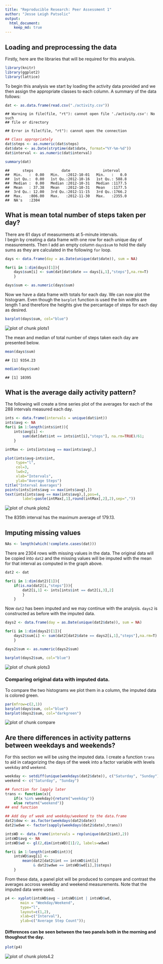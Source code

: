 ```yaml
---
title: "Reproducible Research: Peer Assessment 1"
author: "Jesse Leigh Patsolic"
output: 
  html_document:
    keep_md: true
---
```



## Loading and preprocessing the data

Firstly, here are the libraries that will be required for this analysis.

```r
library(knitr)
library(ggplot2)
library(lattice)
```

To begin this analysis we start by loading the activity data provided
and we then assign the appropriate classes to each column.
A summary of the data follows:


```r
dat <- as.data.frame(read.csv("./activity.csv"))
```

```
## Warning in file(file, "rt"): cannot open file './activity.csv': No such
## file or directory
```

```
## Error in file(file, "rt"): cannot open the connection
```

```r
## Class appropriately 
dat$steps <- as.numeric(dat$steps)
dat$date <- as.Date(strptime(dat$date, format="%Y-%m-%d"))
dat$interval <- as.numeric(dat$interval)

summary(dat)
```

```
##      steps             date               interval     
##  Min.   :  0.00   Min.   :2012-10-01   Min.   :   0.0  
##  1st Qu.:  0.00   1st Qu.:2012-10-16   1st Qu.: 588.8  
##  Median :  0.00   Median :2012-10-31   Median :1177.5  
##  Mean   : 37.38   Mean   :2012-10-31   Mean   :1177.5  
##  3rd Qu.: 12.00   3rd Qu.:2012-11-15   3rd Qu.:1766.2  
##  Max.   :806.00   Max.   :2012-11-30   Max.   :2355.0  
##  NA's   :2304
```


## What is mean total number of steps taken per day?

There are 61 days of measurments at 5-minute intervals.  
I begin by creating a data frame with one row for each unique 
day of measurements.  Then I add an empty column `days$sum` 
to hold the daily sums as they are calculated in the 
following `for` loop. 



```r
days <- data.frame(day = as.Date(unique(dat$date)), sum = NA)

for(i in 1:dim(days)[1]){
    days$sum[i] <- sum(dat[dat$date == days[i,1],"steps"],na.rm=T)
    }

days$sum <- as.numeric(days$sum)
```

Now we have a data frame with totals for each day.  We can now plot the
histogram.  Even though the `barplot` function is used the bin widths
are length 1 and therefore the heights give the percantage of steps for
each day as desired. 


```r
barplot(days$sum, col="blue")
```

![plot of chunk plots1](figure/plots1-1.png) 

The mean and median of total number of steps taken each day are
presented below.


```r
mean(days$sum)
```

```
## [1] 9354.23
```

```r
median(days$sum)
```

```
## [1] 10395
```

## What is the average daily activity pattern?

The following will create a time series plot of the averages for each of
the 288 intervals measured each day.


```r
ints <- data.frame(intervals = unique(dat$int))
ints$avg <- NA
for(i in 1:length(ints$int)){
    ints$avg[i] <- 
        sum(dat[dat$int == ints$int[i],"steps"], na.rm=TRUE)/61;
    }

intMax <- ints[ints$avg == max(ints$avg),]

plot(ints$avg~ints$int, 
     type="l", 
     col=3, 
     lwd=2,
     xlab="Intervals", 
     ylab="Average Steps")
title("Interval Averages") 
points(ints[ints$avg == max(ints$avg),])
text(ints[ints$avg == max(ints$avg),],pos=4, 
        label=paste(intMax[,1],round(intMax[,2],2),sep=","))
```

![plot of chunk plots2](figure/plots2-1.png) 

The 835th interval has the maximum average of 179.13.


## Imputing missing values


```r
NAs <- length(which(!complete.cases(dat)))
```

There are 2304 rows with missing values in the data. 
The original data will be copied into `dat2` and the missing values 
will be imputed with the mean for that interval as computed in the
graph above.


```r
dat2 <- dat

for(i in 1:dim(dat2)[1]){
    if(is.na(dat2[i,"steps"])){
        dat2[i,1] <- ints[ints$int == dat2[i,3],2]
        }
    }
```

Now `dat2` has been imputed and we may continue with the analysis.
`days2` is constructed as before with the imputed data.



```r
days2 <- data.frame(day = as.Date(unique(dat2$date)), sum = NA)

for(i in 1:dim(days2)[1]){
    days2$sum[i] <- sum(dat2[dat2$date == days2[i,1],"steps"],na.rm=T)
    }

days2$sum <- as.numeric(days2$sum)
```


```r
barplot(days2$sum, col="blue")
```

![plot of chunk plots3](figure/plots3-1.png) 

### Comparing original data with imputed data.

To compare the two histograms we plot them in a column, the imputed data
is colored green.


```r
par(mfrow=c(2,1))
barplot(days$sum, col="blue")
barplot(days2$sum, col="darkgreen")
```

![plot of chunk compare](figure/compare-1.png) 

## Are there differences in activity patterns between weekdays and weekends?

For this section we will be using the imputed data.   I create a
function `trans` to aid in catagorizing the days of the week into a factor
variable with levels `weekday` and `weekend`.  


```r
weekday <- setdiff(unique(weekdays(dat2$date)), c("Saturday", "Sunday"))
weekend <- c("Saturday", "Sunday")

## function for lapply later
trans <- function(x){
    if(x %in% weekday){return("weekday")}
    else return("weekend")}
## end function

## Add day of week and weekday/weekend to the data.frame
dat2$dow <- as.factor(weekdays(dat2$date))
dat2$wdwe <- factor(sapply(weekdays(dat2$date),trans))
```


```r
intsWD <- data.frame(intervals = rep(unique(dat2$int),2))
intsWD$avg <- NA
intsWD$wd <- gl(2,dim(intsWD)[1]/2, labels=wdwe)

for(i in 1:length(intsWD$int)){
    intsWD$avg[i] <- 
        mean(dat2[dat2$int == intsWD$int[i] 
             & dat2$wdwe == intsWD$wd[i],]$steps)
    }
```


From these data, a panel plot will be produced to compare and contrast the
averages accross weekday and weekend measurements.  Note that the
imputed data were used.


```r
p4 <- xyplot(intsWD$avg ~ intsWD$int | intsWD$wd,
       main = "Weekday/Weekend",
       type="l", 
       layout=c(1,2),
       xlab=c("Interval"),
       ylab=c("Average Step Count"));
```

#### Differences can be seen between the two panels both in the morning and thoughout the day. 


```r
plot(p4)
```

![plot of chunk plots4.2](figure/plots4.2-1.png) 
